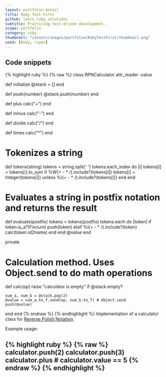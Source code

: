 ```yaml
---
layout: portfolio-detail
title: Ruby Test-First
github: learn_ruby_solutions
subtitle: Practicing test-driven development.
scope: portfolio
category: ruby
thumbnail: "/assets/images/portfolio/RubyTestFirst/thumbnail.png"
used: [Ruby, rspec]
---
```


<a id="snippets" class="anchor"></a>
## Code snippets

{% highlight ruby %}
{% raw %}
class RPNCalculator
  attr_reader :value

  def initialize
    @stack = []
  end

  def push(number)
    @stack.push(number)
  end

  def plus
    calc("+")
  end

  def minus
    calc("-")
  end

  def divide
    calc("/")
  end

  def times
    calc("*")
  end

  # Tokenizes a string
  def tokens(string)
    tokens = string.split(' ')
    tokens.each_index do |i|
      tokens[i] = tokens[i].to_sym if %W(+ - * /).include?(tokens[i])
      tokens[i] = Integer(tokens[i]) unless %i(+ - * \/).include?(tokens[i])
    end
  end

  # Evaluates a string in postfix notation and returns the result
  def evaluate(postfix)
    tokens = tokens(postfix)
    tokens.each do |token|
      if token.is_a?(Fixnum)
        push(token)
      elsif %i(+ - * \/).include?(token)
          calc(token.id2name)
      end
    end
    @value
  end

  private

  # Calculation method. Uses Object.send to do math operations
  def calc(op)
    raise "calculator is empty" if @stack.empty?

    num_a, num_b = @stack.pop(2)
    @value = num_a.to_f.send(op, num_b.to_f) # Object.send
    push(@value)
  end
end
{% endraw %}
{% endhighlight %}
<span class="glyphicon glyphicon-chevron-right"></span> Implementation of a calculator class for [Reverse Polish Notation](http://en.wikipedia.org/wiki/Reverse_Polish_notation).

<p>Example usage:</p>

{% highlight ruby %}
{% raw %}
    calculator.push(2)
    calculator.push(3)
    calculator.plus
    # calculator.value == 5
{% endraw %}
{% endhighlight %}
----
